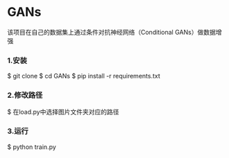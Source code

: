# GANs
该项目在自己的数据集上通过条件对抗神经网络（Conditional GANs）做数据增强

### 1.安装
$ git clone 
$ cd GANs
$ pip install -r requirements.txt

### 2.修改路径
$ 在load.py中选择图片文件夹对应的路径

### 3.运行
$ python train.py
